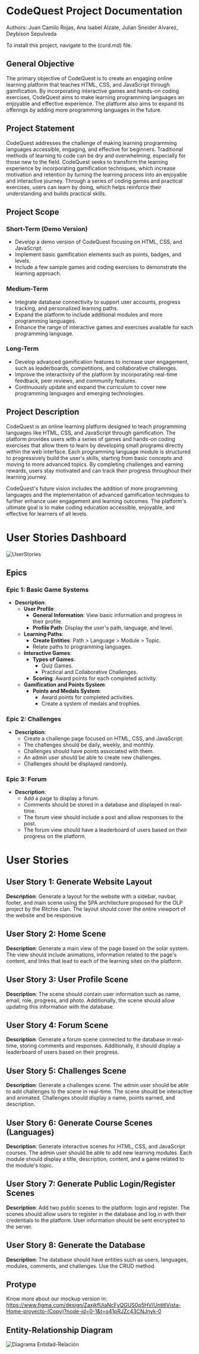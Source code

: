 # CodeQuest Project Documentation

Authors: Juan Camilo Rojas, Ana Isabel Alzate, Julian Sneider Alvarez, Deybison Sepulveda

To install this project, navigate to the (curd.md) file.

## General Objective

The primary objective of CodeQuest is to create an engaging online learning platform that teaches HTML, CSS, and JavaScript through gamification. By incorporating interactive games and hands-on coding exercises, CodeQuest aims to make learning programming languages an enjoyable and effective experience. The platform also aims to expand its offerings by adding more programming languages in the future.

## Project Statement

CodeQuest addresses the challenge of making learning programming languages accessible, engaging, and effective for beginners. Traditional methods of learning to code can be dry and overwhelming, especially for those new to the field. CodeQuest seeks to transform the learning experience by incorporating gamification techniques, which increase motivation and retention by turning the learning process into an enjoyable and interactive journey. Through a series of coding games and practical exercises, users can learn by doing, which helps reinforce their understanding and builds practical skills.

## Project Scope

### Short-Term (Demo Version)

- Develop a demo version of CodeQuest focusing on HTML, CSS, and JavaScript.
- Implement basic gamification elements such as points, badges, and levels.
- Include a few sample games and coding exercises to demonstrate the learning approach.

### Medium-Term

- Integrate database connectivity to support user accounts, progress tracking, and personalized learning paths.
- Expand the platform to include additional modules and more programming languages.
- Enhance the range of interactive games and exercises available for each programming language.

### Long-Term

- Develop advanced gamification features to increase user engagement, such as leaderboards, competitions, and collaborative challenges.
- Improve the interactivity of the platform by incorporating real-time feedback, peer reviews, and community features.
- Continuously update and expand the curriculum to cover new programming languages and emerging technologies.

## Project Description

CodeQuest is an online learning platform designed to teach programming languages like HTML, CSS, and JavaScript through gamification. The platform provides users with a series of games and hands-on coding exercises that allow them to learn by developing small programs directly within the web interface. Each programming language module is structured to progressively build the user's skills, starting from basic concepts and moving to more advanced topics. By completing challenges and earning rewards, users stay motivated and can track their progress throughout their learning journey.

CodeQuest's future vision includes the addition of more programming languages and the implementation of advanced gamification techniques to further enhance user engagement and learning outcomes. The platform's ultimate goal is to make coding education accessible, enjoyable, and effective for learners of all levels.

# User Stories Dashboard
![UserStories](olp1-fr/app/assets/imagenes/project_documentation/dashboard-user-stories.JPG)

## Epics

### Epic 1: Basic Game Systems
- **Description**:
  - **User Profile**:
    - **General Information**: View basic information and progress in their profile.
    - **Profile Path**: Display the user's path, language, and level.
  - **Learning Paths**:
    - **Create Entities**: Path > Language > Module > Topic.
    - Relate paths to programming languages.
  - **Interactive Games**:
    - **Types of Games**: 
      - Quiz Games.
      - Practical and Collaborative Challenges.
    - **Scoring**: Award points for each completed activity.
  - **Gamification and Points System**:
    - **Points and Medals System**:
      - Award points for completed activities.
      - Create a system of medals and trophies.

### Epic 2: Challenges
- **Description**:
  - Create a challenge page focused on HTML, CSS, and JavaScript.
  - The challenges should be daily, weekly, and monthly.
  - Challenges should have points associated with them.
  - An admin user should be able to create new challenges.
  - Challenges should be displayed randomly.
 
### Epic 3: Forum
- **Description**:
  - Add a page to display a forum.
  - Comments should be stored in a database and displayed in real-time.
  - The forum view should include a post and allow responses to the post.
  - The forum view should have a leaderboard of users based on their progress on the platform.

# User Stories

## User Story 1: Generate Website Layout
**Description**: Generate a layout for the website with a sidebar, navbar, footer, and main scene using the SPA architecture proposed for the OLP project by the Ritchie clan. The layout should cover the entire viewport of the website and be responsive.

## User Story 2: Home Scene
**Description**: Generate a main view of the page based on the solar system. The view should include animations, information related to the page's content, and links that lead to each of the learning sites on the platform.

## User Story 3: User Profile Scene
**Description**: The scene should contain user information such as name, email, role, progress, and photo. Additionally, the scene should allow updating this information with the database.

## User Story 4: Forum Scene
**Description**: Generate a forum scene connected to the database in real-time, storing comments and responses. Additionally, it should display a leaderboard of users based on their progress.

## User Story 5: Challenges Scene
**Description**: Generate a challenges scene. The admin user should be able to add challenges to the scene in real-time. The scene should be interactive and animated. Challenges should display a name, points earned, and description.

## User Story 6: Generate Course Scenes (Languages)
**Description**: Generate interactive scenes for HTML, CSS, and JavaScript courses. The admin user should be able to add new learning modules. Each module should display a title, description, content, and a game related to the module's topic.

## User Story 7: Generate Public Login/Register Scenes
**Description**: Add two public scenes to the platform: login and register. The scenes should allow users to register in the database and log in with their credentials to the platform. User information should be sent encrypted to the server.

## User Story 8: Generate the Database
**Description**: The database should have entities such as users, languages, modules, comments, and challenges. Use the CRUD method.

## Protype

Know more about our mockup version in: https://www.figma.com/design/ZaxjkfUiaNcFyQGUS0p5HV/UntitlVista-Home-proyecto-(Copy)?node-id=0-1&t=o41pRJZc43CNJnyk-0

## Entity-Relationship Diagram

![Diagrama Entidad-Relación](olp1-fr/app/assets/imagenes/project_documentation/diagrama-entidad-relacion.jpeg)
